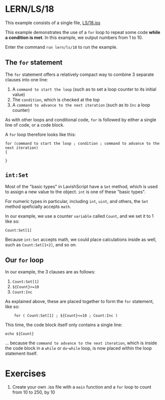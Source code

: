 # LERN/LS/18
This example consists of a single file, [LS/18.iss](18.iss)

This example demonstrates the use of a ```for``` loop to repeat some code **while a condition is met**. In this example, we output numbers from 1 to 10.

Enter the command ```run lern/ls/18``` to run the example. 

## The ```for``` statement
The ```for``` statement offers a relatively compact way to combine 3 separate clauses into one line:
1. A ```command to start the loop``` (such as to set a loop counter to its initial value)
2. The ```condition```, which is checked at the top
3. A ```command to advance to the next iteration``` (such as to ```Inc``` a loop counter)

As with other loops and conditional code, ```for``` is followed by either a single line of code, or a code block.

A ```for``` loop therefore looks like this:
```
for (command to start the loop ; condition ; command to advance to the next iteration)
{

}
```

## ```int:Set```
Most of the "basic types" in LavishScript have a ```Set``` method, which is used to assign a new value to the object. ```int``` is one of these "basic types".

For numeric types in particular, including ```int```, ```uint```, and others, the ```Set``` method speficially accepts ```math```.

In our example, we use a counter ```variable``` called ```Count```, and we set it to 1 like so:
```
Count:Set[1]
```

Because ```int:Set``` accepts math, we could place calculations inside as well, such as ```Count:Set[1+2]```, and so on.

## Our ```for``` loop
In our example, the 3 clauses are as follows:
1. ```Count:Set[1]```
2. ```${Count}<=10```
3. ```Count:Inc```

As explained above, these are placed together to form the ```for``` statement, like so:
```
    for ( Count:Set[1] ; ${Count}<=10 ; Count:Inc )
```

This time, the code block itself only contains a single line:
```
echo ${Count}
```
... because the ```command to advance to the next iteration```, which is inside the code block in a ```while``` or ```do```-```while``` loop, is now placed within the loop statement itself.

# Exercises
1. Create your own .iss file with a ```main``` function and a ```for``` loop to count from 10 to 250, by 10
